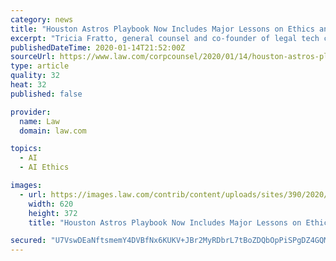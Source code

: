 ```yaml
---
category: news
title: "Houston Astros Playbook Now Includes Major Lessons on Ethics and Corporate Governance"
excerpt: "Tricia Fratto, general counsel and co-founder of legal tech company Ethics Suite, talked with Corporate Counsel Monday about the ... hosting esteemed legal minds from all sectors of the economy. Discover how artificial intelligence (AI) enhances corporate legal departments. Learn its array of applications, how it helps to reduce costs and ..."
publishedDateTime: 2020-01-14T21:52:00Z
sourceUrl: https://www.law.com/corpcounsel/2020/01/14/houston-astros-playbook-now-includes-major-lessons-on-ethics-and-corporate-governance/
type: article
quality: 32
heat: 32
published: false

provider:
  name: Law
  domain: law.com

topics:
  - AI
  - AI Ethics

images:
  - url: https://images.law.com/contrib/content/uploads/sites/390/2020/01/Houston-Astros-Article-202001142059.jpg
    width: 620
    height: 372
    title: "Houston Astros Playbook Now Includes Major Lessons on Ethics and Corporate Governance"

secured: "U7VswDEaNftsmemY4DVBfNx6KUKV+JBr2MyRDbrL7tBoZDQbOpPiSPgDZ4GQMsTTG756Xvu2IZaXrfcr4gQXhbX2O/7+pvLKtIGVyuLIVLbi+yvDulFAd7YzoEeLwZ+JjGAvzAuzQE91zIXhWtEOyL61WZDulWyOIi7ITiuJJFAiaLxic2fexktfhpw5VeMBPzoIWJamENQylqI7L6jewtLkwJAjbILO4GAInmjA3ZeFJn/yM1mMwAkuxk8xqORSnV7W2niIGct3rxFDFFYBlQXQM21uHujCy9fzY2nzdsc3Yd1rtk+VZX+9J6NCc0hcV0vN5XZJb11h8Q+/mGOxOwlDMlpXMyArBSksB9vE8iScwy/nkgXikhNWvL0i1puaqPIEhLpksnN++RfPBHYBSpsyr7Sm/af4/dcbe9fJO3x4UEt1wtquGonZntlTvqoLd1YY6/CWMIW/XrBUhNgRlw==;BYhJo/S7FFEv0wPe0pZQlg=="
---
```


